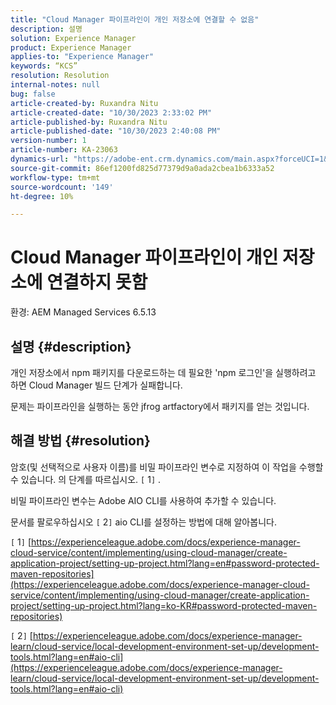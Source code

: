 ```yaml
---
title: "Cloud Manager 파이프라인이 개인 저장소에 연결할 수 없음"
description: 설명
solution: Experience Manager
product: Experience Manager
applies-to: "Experience Manager"
keywords: “KCS”
resolution: Resolution
internal-notes: null
bug: false
article-created-by: Ruxandra Nitu
article-created-date: "10/30/2023 2:33:02 PM"
article-published-by: Ruxandra Nitu
article-published-date: "10/30/2023 2:40:08 PM"
version-number: 1
article-number: KA-23063
dynamics-url: "https://adobe-ent.crm.dynamics.com/main.aspx?forceUCI=1&pagetype=entityrecord&etn=knowledgearticle&id=ca27ae38-3177-ee11-8179-6045bd006295"
source-git-commit: 86ef1200fd825d77379d9a0ada2cbea1b6333a52
workflow-type: tm+mt
source-wordcount: '149'
ht-degree: 10%

---
```


# Cloud Manager 파이프라인이 개인 저장소에 연결하지 못함


환경: AEM Managed Services 6.5.13

## 설명 {#description}


개인 저장소에서 npm 패키지를 다운로드하는 데 필요한 &#39;npm 로그인&#39;을 실행하려고 하면 Cloud Manager 빌드 단계가 실패합니다.

문제는 파이프라인을 실행하는 동안 jfrog artfactory에서 패키지를 얻는 것입니다.


## 해결 방법 {#resolution}


암호(및 선택적으로 사용자 이름)를 비밀 파이프라인 변수로 지정하여 이 작업을 수행할 수 있습니다. 의 단계를 따르십시오. `[` 1`]` .

비밀 파이프라인 변수는 Adobe AIO CLI를 사용하여 추가할 수 있습니다.

문서를 팔로우하십시오 `[` 2`]`  aio CLI를 설정하는 방법에 대해 알아봅니다.



`[` 1`]`  [https://experienceleague.adobe.com/docs/experience-manager-cloud-service/content/implementing/using-cloud-manager/create-application-project/setting-up-project.html?lang=en#password-protected-maven-repositories](https://experienceleague.adobe.com/docs/experience-manager-cloud-service/content/implementing/using-cloud-manager/create-application-project/setting-up-project.html?lang=ko-KR#password-protected-maven-repositories)

`[` 2`]`  [https://experienceleague.adobe.com/docs/experience-manager-learn/cloud-service/local-development-environment-set-up/development-tools.html?lang=en#aio-cli](https://experienceleague.adobe.com/docs/experience-manager-learn/cloud-service/local-development-environment-set-up/development-tools.html?lang=en#aio-cli)

